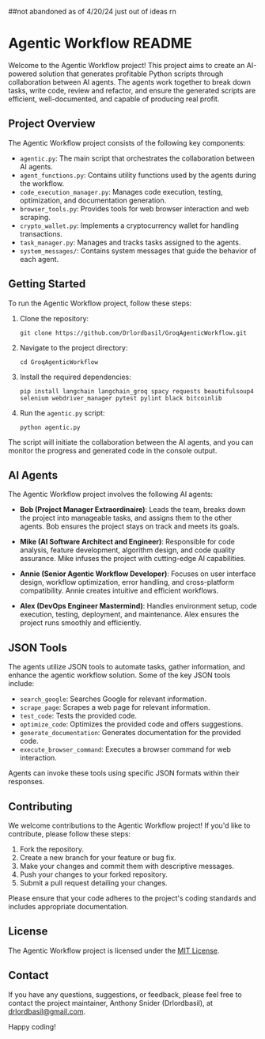 
##not abandoned as of 4/20/24 just out of ideas rn
# Agentic Workflow README

Welcome to the Agentic Workflow project! This project aims to create an AI-powered solution that generates profitable Python scripts through collaboration between AI agents. The agents work together to break down tasks, write code, review and refactor, and ensure the generated scripts are efficient, well-documented, and capable of producing real profit.

## Project Overview

The Agentic Workflow project consists of the following key components:

- `agentic.py`: The main script that orchestrates the collaboration between AI agents.
- `agent_functions.py`: Contains utility functions used by the agents during the workflow.
- `code_execution_manager.py`: Manages code execution, testing, optimization, and documentation generation.
- `browser_tools.py`: Provides tools for web browser interaction and web scraping.
- `crypto_wallet.py`: Implements a cryptocurrency wallet for handling transactions.
- `task_manager.py`: Manages and tracks tasks assigned to the agents.
- `system_messages/`: Contains system messages that guide the behavior of each agent.

## Getting Started

To run the Agentic Workflow project, follow these steps:

1. Clone the repository:
   ```
   git clone https://github.com/Drlordbasil/GroqAgenticWorkflow.git
   ```

2. Navigate to the project directory:
   ```
   cd GroqAgenticWorkflow
   ```

3. Install the required dependencies:
   ```
   pip install langchain langchain_groq spacy requests beautifulsoup4 selenium webdriver_manager pytest pylint black bitcoinlib
   ```

4. Run the `agentic.py` script:
   ```
   python agentic.py
   ```

The script will initiate the collaboration between the AI agents, and you can monitor the progress and generated code in the console output.

## AI Agents

The Agentic Workflow project involves the following AI agents:

- **Bob (Project Manager Extraordinaire)**: Leads the team, breaks down the project into manageable tasks, and assigns them to the other agents. Bob ensures the project stays on track and meets its goals.

- **Mike (AI Software Architect and Engineer)**: Responsible for code analysis, feature development, algorithm design, and code quality assurance. Mike infuses the project with cutting-edge AI capabilities.

- **Annie (Senior Agentic Workflow Developer)**: Focuses on user interface design, workflow optimization, error handling, and cross-platform compatibility. Annie creates intuitive and efficient workflows.

- **Alex (DevOps Engineer Mastermind)**: Handles environment setup, code execution, testing, deployment, and maintenance. Alex ensures the project runs smoothly and efficiently.

## JSON Tools

The agents utilize JSON tools to automate tasks, gather information, and enhance the agentic workflow solution. Some of the key JSON tools include:

- `search_google`: Searches Google for relevant information.
- `scrape_page`: Scrapes a web page for relevant information.
- `test_code`: Tests the provided code.
- `optimize_code`: Optimizes the provided code and offers suggestions.
- `generate_documentation`: Generates documentation for the provided code.
- `execute_browser_command`: Executes a browser command for web interaction.

Agents can invoke these tools using specific JSON formats within their responses.

## Contributing

We welcome contributions to the Agentic Workflow project! If you'd like to contribute, please follow these steps:

1. Fork the repository.
2. Create a new branch for your feature or bug fix.
3. Make your changes and commit them with descriptive messages.
4. Push your changes to your forked repository.
5. Submit a pull request detailing your changes.

Please ensure that your code adheres to the project's coding standards and includes appropriate documentation.

## License

The Agentic Workflow project is licensed under the [MIT License](LICENSE).

## Contact

If you have any questions, suggestions, or feedback, please feel free to contact the project maintainer, Anthony Snider (Drlordbasil), at [drlordbasil@gmail.com](mailto:drlordbasil@gmail.com).

Happy coding!
